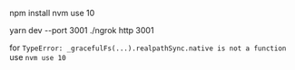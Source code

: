 npm install
nvm use 10

yarn dev --port 3001
./ngrok http 3001

for `TypeError: _gracefulFs(...).realpathSync.native is not a function` use `nvm use 10`